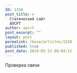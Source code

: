 ```yaml
---
ID: 1338
post_title: >
  Статический сайт
  АПСРТ
author: apsrt
post_excerpt: ""
layout: post
permalink: /base/articles/1338
published: true
post_date: 2019-05-13 08:04:12
---
```

<!-- wp:paragraph -->
<p>Проверка связи</p>
<!-- /wp:paragraph -->